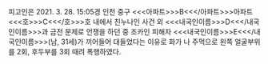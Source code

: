 피고인은 2021. 3. 28. 15:05경 인천 중구 <<<아파트>>>B<<</아파트>>>아파트 <<<호>>>C<<</호>>>호 내에서 친누나인 사건 외 <<<내국인이름>>>D<<</내국인이름>>>과 금전 문제로 언쟁을 하던 중 조카인 피해자 <<<내국인이름>>>E<<</내국인이름>>>(남, 31세)가 끼어들어 대들었다는 이유로 화가 나 주먹으로 왼쪽 얼굴부위를 2회, 후두부를 3회 때려 폭행하였다.